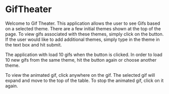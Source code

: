 # GifTheater
Welcome to Gif Theater.  This application allows the user to see Gifs based on a selected theme.  There are a few initial themes shown at the top of the page.  To view gifs associated with these themes, simply click on the button.  If the user would like to add additional themes, simply type in the theme in the text box and hit submit.

The application with load 10 gifs when the button is clicked.  In order to load 10 new gifs from the same theme, hit the button again or choose another theme.

To view the animated gif, click anywhere on the gif.  The selected gif will expand and move to the top of the table.  To stop the animated gif, click on it again.
